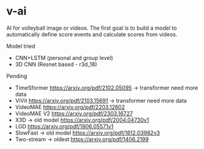 # v-ai

AI for volleyball image or videos. The first goal is to build a model to automatically define score events and calculate scores from videos.

Model tried

- CNN+LSTM (personal and group level)
- 3D CNN (Resnet based - r3d_18)

Pending

- TimeSformer	https://arxiv.org/pdf/2102.05095	-> transformer need more data
- ViVit			https://arxiv.org/pdf/2103.15691	-> transformer need more data
- VideoMAE 	https://arxiv.org/pdf/2203.12602
- VideoMAE V2	https://arxiv.org/pdf/2303.16727
- X3D -> old model  https://arxiv.org/pdf/2004.04730v1
- LGD			https://arxiv.org/pdf/1906.05571v1
- SlowFast -> old model https://arxiv.org/pdf/1812.03982v3
- Two-stream -> oldest https://arxiv.org/pdf/1406.2199
